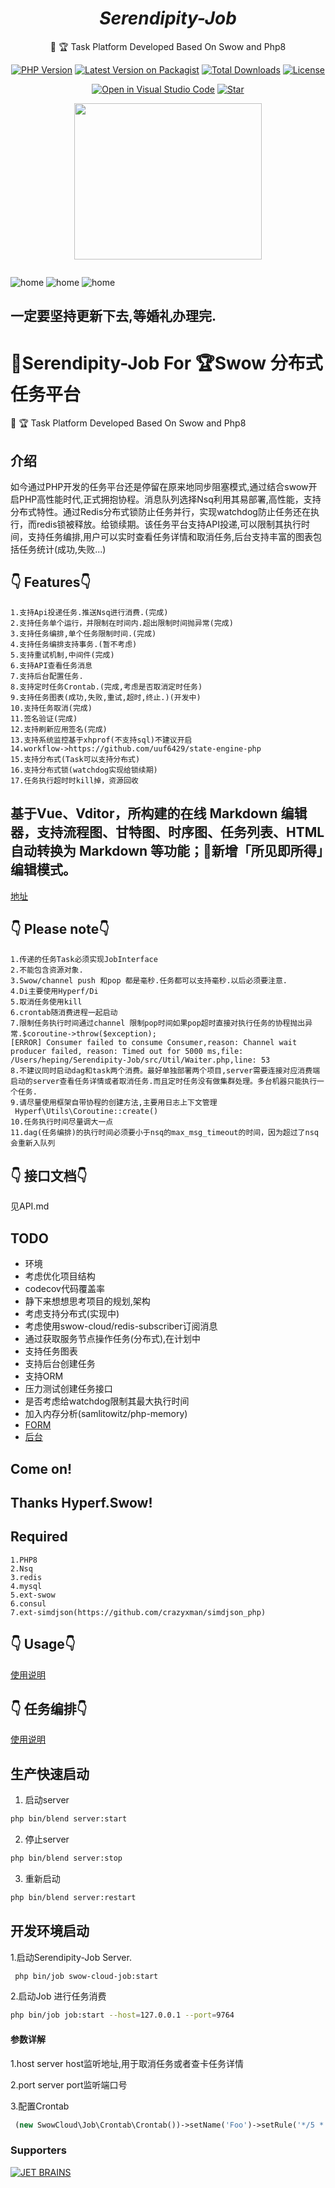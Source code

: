       
<h1 align="center"><i>Serendipity-Job</i></h1>

<div align="center">

🚀 🏆 Task Platform Developed Based On Swow and Php8


[![PHP Version][php-icon]][php-href]
[![Latest Version on Packagist][version-icon]][version-href]
[![Total Downloads][downloads-icon]][downloads-href]
[![License][license-icon]][license-href]

[![Open in Visual Studio Code][vscode-icon]][vscode-href]
[![Star][github-icon]][github-href]

</div>

<p align="center">
<a href="https://github.com/SerendipitySwow/Serendipity-job"><img src="/img/logo.png" width="300px" height="250px" alt=""/>
</a>
</p>
<p align="center">
  <a aria-label="License" href="https://github.com/SerendipitySwow/Serendipity-job/blob/main/LICENSE">
    <img alt="" src="https://img.shields.io/npm/l/blitz.svg?style=for-the-badge&labelColor=000000&color=blue">
  </a>
</p>


![home](./img/monitor-dashboard.jpg)
![home](./img/info.jpg)
![home](./img/stat.png)
## 一定要坚持更新下去,等婚礼办理完.

# 🚀Serendipity-Job  For 🏆Swow 分布式任务平台

🚀 🏆 Task Platform Developed Based On Swow and Php8
## 介绍
如今通过PHP开发的任务平台还是停留在原来地同步阻塞模式,通过结合swow开启PHP高性能时代,正式拥抱协程。消息队列选择Nsq利用其易部署,高性能，支持分布式特性。通过Redis分布式锁防止任务并行，实现watchdog防止任务还在执行，而redis锁被释放。给锁续期。该任务平台支持API投递,可以限制其执行时间，支持任务编排,用户可以实时查看任务详情和取消任务,后台支持丰富的图表包括任务统计(成功,失败...)


## 👇 Features👇

```
1.支持Api投递任务.推送Nsq进行消费.(完成)
2.支持任务单个运行，并限制在时间内.超出限制时间抛异常(完成)
3.支持任务编排,单个任务限制时间.(完成)
4.支持任务编排支持事务.(暂不考虑)
5.支持重试机制,中间件(完成)
6.支持API查看任务消息
7.支持后台配置任务.
8.支持定时任务Crontab.(完成,考虑是否取消定时任务)
9.支持任务图表(成功,失败,重试,超时,终止.)(开发中)
10.支持任务取消(完成)
11.签名验证(完成)
12.支持刷新应用签名(完成)
13.支持系统监控基于xhprof(不支持sql)不建议开启
14.workflow->https://github.com/uuf6429/state-engine-php
15.支持分布式(Task可以支持分布式)
16.支持分布式锁(watchdog实现给锁续期)
17.任务执行超时时kill掉，资源回收
```

## 基于Vue、Vditor，所构建的在线 Markdown 编辑器，支持流程图、甘特图、时序图、任务列表、HTML 自动转换为 Markdown 等功能；🎉新增「所见即所得」编辑模式。

[地址](https://github.com/nicejade/markdown-online-editor)

## 👇 Please note👇

```
1.传递的任务Task必须实现JobInterface
2.不能包含资源对象.
3.Swow/channel push 和pop 都是毫秒.任务都可以支持毫秒.以后必须要注意.
4.Di主要使用Hyperf/Di
5.取消任务使用kill
6.crontab随消费进程一起启动
7.限制任务执行时间通过channel 限制pop时间如果pop超时直接对执行任务的协程抛出异常.$coroutine->throw($exception);
[ERROR] Consumer failed to consume Consumer,reason: Channel wait producer failed, reason: Timed out for 5000 ms,file: /Users/heping/Serendipity-Job/src/Util/Waiter.php,line: 53
8.不建议同时启动dag和task两个消费。最好单独部署两个项目,server需要连接对应消费端启动的server查看任务详情或者取消任务.而且定时任务没有做集群处理。多台机器只能执行一个任务.
9.请尽量使用框架自带协程的创建方法,主要用日志上下文管理
 Hyperf\Utils\Coroutine::create()
10.任务执行时间尽量调大一点
11.dag(任务编排)的执行时间必须要小于nsq的max_msg_timeout的时间，因为超过了nsq会重新入队列
```

## 👇 接口文档👇

见API.md

## TODO

* 环境
* 考虑优化项目结构
* codecov代码覆盖率
* 静下来想想思考项目的规划,架构
* 考虑支持分布式(实现中)
* 考虑使用swow-cloud/redis-subscriber订阅消息
* 通过获取服务节点操作任务(分布式),在计划中
* 支持任务图表
* 支持后台创建任务
* 支持ORM
* 压力测试创建任务接口
* 是否考虑给watchdog限制其最大执行时间
* 加入内存分析(samlitowitz/php-memory)
* [FORM](https://github.com/BoBoooooo/Element-Pro-Crud)
* [后台](https://github.com/kanyxmo/MineAdmin)

## Come on!

## Thanks Hyperf.Swow!

## Required

````
1.PHP8
2.Nsq
3.redis
4.mysql
5.ext-swow
6.consul
7.ext-simdjson(https://github.com/crazyxman/simdjson_php)
````

## 👇 Usage👇

[使用说明](usage.md)

## 👇 任务编排👇

[使用说明](dag.md)

## 生产快速启动
1. 启动server
```bash
php bin/blend server:start
````
2. 停止server
```bash
php bin/blend server:stop
```
3. 重新启动
```bash
php bin/blend server:restart
````
## 开发环境启动
1.启动Serendipity-Job Server.

````bash
 php bin/job swow-cloud-job:start
````

2.启动Job 进行任务消费

```bash
php bin/job job:start --host=127.0.0.1 --port=9764
```

#### 参数详解

1.host server host监听地址,用于取消任务或者查卡任务详情

2.port server port监听端口号

3.配置Crontab

```php
 (new SwowCloud\Job\Crontab\Crontab())->setName('Foo')->setRule('*/5 * * * *')->setCallback([EchoCrontab::class, 'execute'])->setMemo('这是一个示例的定时任务'),
```


[php-icon]: https://img.shields.io/badge/php->=8.0-yellow?style=flat&logo=php
[version-icon]: https://img.shields.io/packagist/v/serendipity-swow/serendipity-job.svg?style=flat&logo=packagist
[downloads-icon]: https://img.shields.io/packagist/dt/serendipity-swow/serendipity-job.svg?style=flat&logo=packagist
[license-icon]: https://img.shields.io/badge/license-MIT-red.svg?style=flat&logo=github
[vscode-icon]: https://open.vscode.dev/badges/open-in-vscode.svg
[github-icon]: https://img.shields.io/github/stars/SerendipitySwow/Serendipity-job.svg?style=social&label=Star

[php-href]: https://github.com/MarwanAlsoltany/blend/search?l=php
[version-href]: https://packagist.org/packages/serendipity-swow/serendipity-job
[downloads-href]: https://packagist.org/packages/serendipity-swow/serendipity-job/stats
[license-href]: ./LICENSE
[vscode-href]: https://open.vscode.dev/MarwanAlsoltany/blend
[github-href]: https://GitHub.com/serendipity-swow/serendipity-job/stargazers

### Supporters
[![JET BRAINS](img/jetbrains.png)](https://www.jetbrains.com/?from=SerendipitySwow/Serendipity-job)
